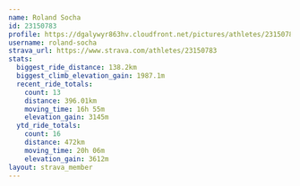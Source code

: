```yaml
---
name: Roland Socha
id: 23150783
profile: https://dgalywyr863hv.cloudfront.net/pictures/athletes/23150783/14745672/4/large.jpg
username: roland-socha
strava_url: https://www.strava.com/athletes/23150783
stats:
  biggest_ride_distance: 138.2km
  biggest_climb_elevation_gain: 1987.1m
  recent_ride_totals:
    count: 13
    distance: 396.01km
    moving_time: 16h 55m
    elevation_gain: 3145m
  ytd_ride_totals:
    count: 16
    distance: 472km
    moving_time: 20h 06m
    elevation_gain: 3612m
layout: strava_member
--- 
```

